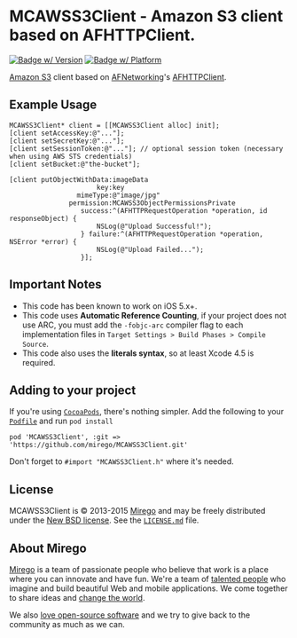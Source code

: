# MCAWSS3Client - Amazon S3 client based on AFHTTPClient.
[![Badge w/ Version](https://cocoapod-badges.herokuapp.com/v/MCAWSS3Client/badge.png)](https://cocoadocs.org/docsets/MCAWSS3Client)
[![Badge w/ Platform](https://cocoapod-badges.herokuapp.com/p/MCAWSS3Client/badge.png)](https://cocoadocs.org/docsets/MCAWSS3Client)

[Amazon S3](http://aws.amazon.com/s3/) client based on [AFNetworking](https://github.com/AFNetworking/AFNetworking)'s [AFHTTPClient](http://afnetworking.github.com/AFNetworking/Classes/AFHTTPClient.html).

## Example Usage

```objc
MCAWSS3Client* client = [[MCAWSS3Client alloc] init];
[client setAccessKey:@"..."];
[client setSecretKey:@"..."];
[client setSessionToken:@"..."]; // optional session token (necessary when using AWS STS credentials)
[client setBucket:@"the-bucket"];

[client putObjectWithData:imageData
                      key:key
                 mimeType:@"image/jpg"
               permission:MCAWSS3ObjectPermissionsPrivate
                  success:^(AFHTTPRequestOperation *operation, id responseObject) {
                      NSLog(@"Upload Successful!");
                  } failure:^(AFHTTPRequestOperation *operation, NSError *error) {
                      NSLog(@"Upload Failed...");
                  }];
```


## Important Notes

- This code has been known to work on iOS 5.x+.
- This code uses **Automatic Reference Counting**, if your project does not use ARC, you must add the `-fobjc-arc` compiler flag to each implementation files in `Target Settings > Build Phases > Compile Source`.
- This code also uses the **literals syntax**, so at least Xcode 4.5 is required.


## Adding to your project

If you're using [`CocoaPods`](http://cocoapods.org/), there's nothing simpler.
Add the following to your [`Podfile`](http://docs.cocoapods.org/podfile.html)
and run `pod install`

```
pod 'MCAWSS3Client', :git => 'https://github.com/mirego/MCAWSS3Client.git'
```

Don't forget to `#import "MCAWSS3Client.h"` where it's needed.

## License

MCAWSS3Client is © 2013-2015 [Mirego](http://www.mirego.com) and may be freely
distributed under the [New BSD license](http://opensource.org/licenses/BSD-3-Clause).
See the [`LICENSE.md`](https://github.com/mirego/MCAWSS3Client/blob/master/LICENSE.md) file.

## About Mirego

[Mirego](http://mirego.com) is a team of passionate people who believe that work is a place where you can innovate and have fun. We're a team of [talented people](http://life.mirego.com) who imagine and build beautiful Web and mobile applications. We come together to share ideas and [change the world](http://mirego.org).

We also [love open-source software](http://open.mirego.com) and we try to give back to the community as much as we can.
